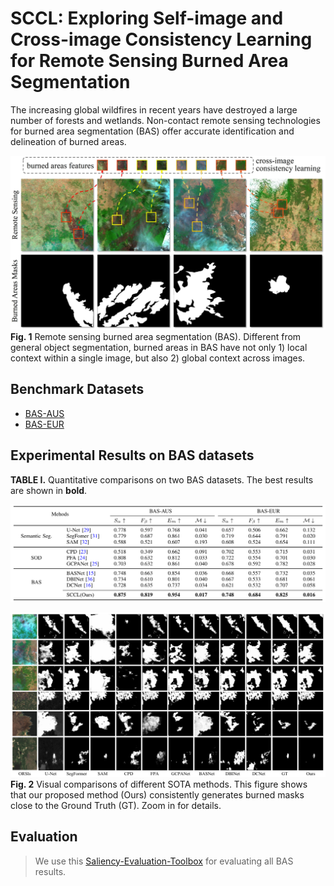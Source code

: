 # SCCL: Exploring Self-image and Cross-image Consistency Learning for Remote Sensing Burned Area Segmentation
The increasing global wildfires in recent years have destroyed a large number of forests and wetlands. Non-contact remote sensing technologies for burned area segmentation (BAS) offer accurate identification and delineation of burned areas.

![image](./figs/baV2.jpg)  
**Fig. 1** Remote sensing burned area segmentation (BAS).
Different from general object segmentation, burned areas in BAS have not only 1) local context within a single image, but also 2) global context across images.
  
## Benchmark Datasets

- [BAS-AUS](https://pan.baidu.com/s/1W_sJp-El8KU2Fzogqs98fA) 
- [BAS-EUR](https://pan.baidu.com/s/1W_sJp-El8KU2Fzogqs98fA) 

## Experimental Results on BAS datasets

**TABLE I.** Quantitative comparisons on two BAS datasets. The best results are shown in **bold**.

![image](./figs/sota.png)  



![image](./figs/res.png)
**Fig. 2** Visual comparisons of different SOTA methods.
		This figure shows that our proposed method (Ours) consistently generates burned masks close to the Ground Truth (GT).
		Zoom in for details.

## Evaluation
> We use this [Saliency-Evaluation-Toolbox](https://github.com/jiwei0921/Saliency-Evaluation-Toolbox) for evaluating all BAS results.
